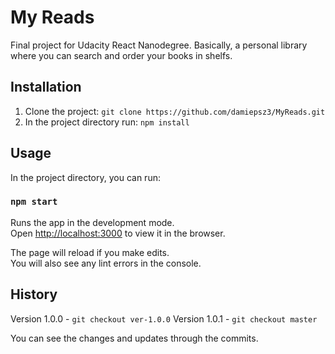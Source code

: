 # My Reads
Final project for Udacity React Nanodegree.
Basically, a personal library where you can search and order your books in shelfs.
## Installation
1. Clone the project: `git clone https://github.com/damiepsz3/MyReads.git`
2. In the project directory run: `npm install`
## Usage
In the project directory, you can run:

### `npm start`

Runs the app in the development mode.<br>
Open [http://localhost:3000](http://localhost:3000) to view it in the browser.

The page will reload if you make edits.<br>
You will also see any lint errors in the console.
## History
Version 1.0.0 - `git checkout ver-1.0.0`
Version 1.0.1 - `git checkout master`

You can see the changes and updates through the commits.
